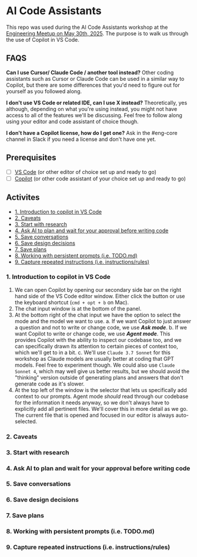 # AI Code Assistants

This repo was used during the AI Code Assistants workshop at the [Engineering Meetup on May 30th, 2025](TODO://link_to_recording). The purpose is to walk us through the use of Copilot in VS Code.

## FAQS

**Can I use Cursor/ Claude Code / another tool instead?**
Other coding assistants such as Cursor or Claude Code can be used in a similar way to Copilot, but there are some differences that you'd need to figure out for yourself as you followed along.

**I don't use VS Code or related IDE, can I use X instead?**
Theoretically, yes although, depending on what you're using instead, you might not have access to all of the features we'll be discussing. Feel free to follow along using your editor and code assistant of choice though.

**I don't have a Copilot license, how do I get one?**
Ask in the #eng-core channel in Slack if you need a license and don't have one yet.

## Prerequisites

- [ ] [VS Code](https://code.visualstudio.com/docs/setup/setup-overview) (or other editor of choice set up and ready to go)
- [ ] [Copilot](https://code.visualstudio.com/docs/copilot/setup) (or other code assistant of your choice set up and ready to go)

## Activites

- [1. Introduction to copilot in VS Code](#1-introduction-to-copilot-in-vs-code)
- [2. Caveats](#2-caveats)
- [3. Start with research](#3-start-with-research)
- [4. Ask AI to plan and wait for your approval before writing code](#4-ask-ai-to-plan-and-wait-for-your-approval-before-writing-code)
- [5. Save conversations](#5-save-conversations)
- [6. Save design decisions](#6-save-design-decisions)
- [7. Save plans](#7-save-plans)
- [8. Working with persistent prompts (i.e. TODO.md)](#8-working-with-persistent-prompts-ie-todomd)
- [9. Capture repeated instructions (i.e. instructions/rules)](#9-capture-repeated-instructions-ie-instructionsrules)

### 1. Introduction to copilot in VS Code

1. We can open Copilot by opening our secondary side bar on the right hand side of the VS Code editor window. Either click the <!--TODO: add image of button --> button or use the keyboard shortcut (`cmd + opt + b` on Mac).
2. The chat input window is at the bottom of the panel.
3. At the bottom right of the chat input we have the option to select the mode and the model we want to use.
  a. If we want Copilot to just answer a question and not to write or change code, we use ***Ask mode***.
  b. If we want Copilot to write or change code, we use ***Agent mode***. This provides Copilot with the ability to inspect our codebase too, and we can specifically drawn its attention to certain pieces of context too, which we'll get to in a bit.
  c. We'll use `Claude 3.7 Sonnet` for this workshop as Claude models are usually better at coding that GPT models. Feel free to experiment though. We could also use `Claude Sonnet 4`, which may well give us better results, but we should avoid the "thinking" version outside of generating plans and answers that don't generate code as it's slower.
4. At the top left of the window is the selector that lets us specifically add context to our prompts. Agent mode _should_ read through our codebase for the information it needs anyway, so we don't always have to explicitly add all pertinent files. We'll cover this in more detail as we go. The current file that is opened and focused in our editor is always auto-selected.

### 2. Caveats

### 3. Start with research

### 4. Ask AI to plan and wait for your approval before writing code

### 5. Save conversations

### 6. Save design decisions

### 7. Save plans

### 8. Working with persistent prompts (i.e. TODO.md)

### 9. Capture repeated instructions (i.e. instructions/rules)
